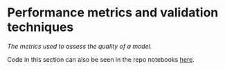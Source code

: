 # Performance metrics and validation techniques

_The metrics used to assess the quality of a model._

Code in this section can also be seen in the repo notebooks [here](https://nbviewer.jupyter.org/github/martinapugliese/tales-science-data/tree/master/machine-learning-model-assessment/performance-metrics-and-validation-techniques/notebooks/).

